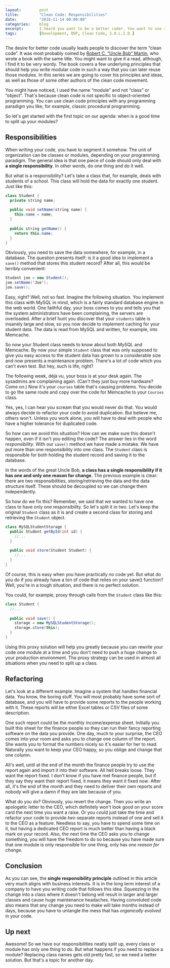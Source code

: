 ```yaml
---
layout:        post
title:         "Clean Code: Responsibilities"
date:          "2016-11-14 00:00:00"
categories:    blog
excerpt:       I heard you want to be a better coder. You want to use reusable pieces, and you want to have an easier time maintaining older code. You may also want to work better in a team and ensure there are less bugs.
tags:          [Development, OOP, Clean Code, S.O.L.I.D.]
---
```


The desire for better code usually leads people to discover the term “clean code”. It was most probably coined by 
[Robert C. “Uncle Bob” Martin](https://cleancoders.com/), who wrote
a book with the same title. You might want to give it a read, although, I find it to be
very wordy. The book covers a few underlying principles that should help you write modular code in such a way that you
can later reuse those modules. In this series we are going to cover his principles and ideas, as well as those of 
some other authors of the clean code movement.

You might have noticed, I used the name “module” and not “class” or “object”. That's because clean code is not 
specific to object-oriented programming. You can use clean code principles with any programming paradigm you 
like, for example, classic procedural programming.

So let's get started with the first topic on our agenda: when is a good time to split up your modules? 

## Responsibilities

When writing your code, you have to segment it somehow. The unit of organization can be classes or 
modules, depending on your programming paradigm. The general idea is that one piece of code should only deal with **a 
single responsibility**. In other words, do one thing and do it well.

But what is a responsibility? Let's take a class that, for example, deals with students of a school. This class 
will hold the data for exactly one student. Just like this:

```java
class Student {
  private string name;
  
  public void setName(string name) {
    this.name = name;
  }
  
  public string getName() {
    return this.name;
  }
}
```

Obviously, you need to save the data somewhere, for example, in a database. The question presents itself: is it a 
good idea to implement a `save()` method that stores this student record? After all, this would be terribly convenient:

```java
Student joe = new Student();
joe.setName('Joe');
joe.save();
```

Easy, right? Well, not so fast. Imagine the following situation. You implement this class with MySQL in mind, which 
is a fairly standard database engine in the web world. One faithful day, your boss comes to you and tells you that the 
system administrators have been complaining, the servers are overloaded. After a brief hunt you discover that your 
`students` table is insanely large and slow, so you now decide to implement caching for your student data. The data is 
read from MySQL and written, for example, into Memcache.

So now your Student class needs to know about both MySQL and Memcache. By now your simple `Student` class that was 
only supposed to give you easy access to the student data has grown to a considerable size and now presents a 
maintenance problem. There's a lot of code which you can't even test. But hey, such is life, right?

The following week, déjà vu, your boss is at your desk again. The sysadmins are complaining again. (Can't they just 
buy more hardware? Come on.) Now it's your `courses` table that's causing problems. You decide to go the same route 
and copy over the code for Memcache to your `Courses` class.

Yes, yes, I can hear you scream that you would never do that. You would always decide to refactor your code to avoid 
duplication. But believe me, others won't. Unless you work alone, you will have to deal with people who have a higher 
tolerance for duplicated code.

So how can we avoid this situation? How can we make sure this doesn't happen, even if it isn't you editing the code? 
The answer lies in the word *responsibility*. With our `save()` method we have made a mistake. We have put more than 
one responsibility into one class. The `Student` class is responsible for both holding the student record and saving 
it to the database.

In the words of the great Uncle Bob, **a class has a single responsibility if it has one and only one reason for 
change**. The previous example is clear: there are two responsibilities, storing/retrieving the data and the data 
structure itself. These should be decoupled so we can change them independently.

So how do we fix this? Remember, we said that we wanted to have one class to have only one responsibility. So let's 
split it in two. Let's keep the original `Student` class as it is and create a second class for storing and 
retrieving the `Student` object.

```java
class MySQLStudentStorage {
  public Student getById(int id) {
    //...
  }
  
  public void store(Student Student) {
    //...
  }
}
```

Of course, this is easy when you have practically no code yet. But what do you do if you already have a ton of code 
that relies on your save() function? Well, you're in a tough situation, and there is no perfect solution.

You could, for example, proxy through calls from the `Student` class like this:

```java
class Student {
  //...
  
  public void save() {
    storage = new MySQLStudentStorage();
    storage.store(this);
  }
}
```

Using this proxy solution will help you greatly because you can rewrite your code one module at a time and you don't 
need to push a huge change to your production environment. The proxy strategy can be used in almost all 
situations when you need to split up a class.

## Refactoring

Let's look at a different example. Imagine a system that handles financial data. You know, the boring stuff. You will
most probably have some sort of database, and you will have to provide some reports to the people working with it. 
These reports will be either Excel tables or CSV files of some description.

One such report could be the monthly income/expense sheet. Initially you built this sheet for the finance people so 
they can run their fancy reporting software on the data you provide. One day, much to your surprise, the CEO comes 
into your room and asks you to change one column of the report. She wants you to format the numbers nicely so it's 
easier for her to read. Naturally you want to keep your CEO happy, so you oblige and change that one column.

All's well, until at the end of the month the finance people try to use the report again and import it into their 
software. All hell breaks loose. They want the report fixed. I don't know if you have met finance people, but if they
say they want their report fixed, it means they want it fixed *now*. After all, it's the end of the month and they 
need to deliver their own reports and nobody will give a damn if they are late because of you.

What do you do? Obviously, you revert the change. Then you write an apologetic letter to the CEO, which 
definitely won't look good on your score card the next time you want a raise. Or you could just take the time and 
refactor your code to provide *two* separate reports instead of one and sell it to the CEO as a feature. Needless to 
say, you have to spend some time on it, but having a dedicated CEO report is much better than having a black mark on 
your record. Also, the next time the CEO asks you to change something, you will have the freedom to do so because you
have made sure that one module is only responsible for one thing, only has *one reason for change*. 

## Conclusion

As you can see, the **single responsibility principle** outlined in this article very much aligns with business 
interests. It is in the long term interest of a company to have you writing code that follows this idea. Squeezing in 
the change into a class where it doesn't belong will result in larger and larger classes and cause huge maintenance
headaches. Having convoluted code also means that any change you need to make will take months instead of days, because
you have to untangle the mess that has *organically evolved* in your code. 

## Up next

Awesome! So we have our responsibilities neatly split up, every class or module has only one thing to do. But what 
happens if you need to replace a module? Replacing class names gets old pretty fast, so we need a better solution. 
But that's a topic for another day.